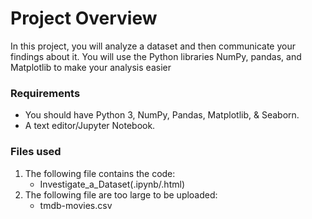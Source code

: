 # Project Overview

In this project, you will analyze a dataset and then communicate your findings about it. You will use the Python libraries NumPy, pandas, and Matplotlib to make your analysis easier

### Requirements
* You should have Python 3, NumPy, Pandas, Matplotlib, & Seaborn.
* A text editor/Jupyter Notebook.

### Files used
1. The following file contains the code:
   * Investigate_a_Dataset(.ipynb/.html)
2. The following file are too large to be uploaded:
   * tmdb-movies.csv
